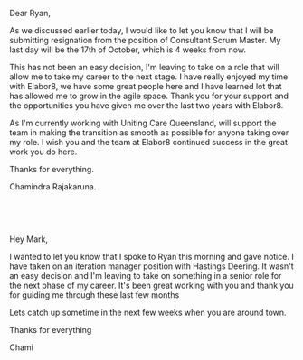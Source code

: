 Dear Ryan,

As we discussed earlier today, I would like to let you know that I will be submitting resignation from the position of Consultant Scrum Master. My last day will be the 17th of October, which is 4 weeks from now.

This has not been an easy decision, I'm leaving to take on a role that will allow me to take my career to the next stage. I have really enjoyed my time with Elabor8, we have some great people here and I have learned lot that has allowed me to grow in the agile space. Thank you for your support and the opportunities you have given me over the last two years with Elabor8.

As I'm currently working with Uniting Care Queensland, will support the team in making the transition as smooth as possible for anyone taking over my role. I wish you and the team at Elabor8 continued success in the great work you do here.

Thanks for everything.

Chamindra Rajakaruna.

&nbsp;

&nbsp;

Hey Mark,

I wanted to let you know that I spoke to Ryan this morning and gave notice. I have taken on an iteration manager position with Hastings Deering. It wasn't an easy decision and I'm leaving to take on something in a senior role for the next phase of my career. It's been great working with you and thank you for guiding me through these last few months

Lets catch up sometime in the next few weeks when you are around town.

Thanks for everything

Chami